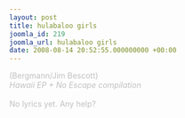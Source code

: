 ```yaml
---
layout: post
title: hulabaloo girls
joomla_id: 219
joomla_url: hulabaloo girls
date: 2008-08-14 20:52:55.000000000 +00:00
---
```

<span style="color: #c0c0c0" class="Apple-style-span">(Bergmann/Jim Bescott)<br />
<i>Hawaii EP + No Escape compilation</i><br />
<br />
No lyrics yet. Any help?</span>
